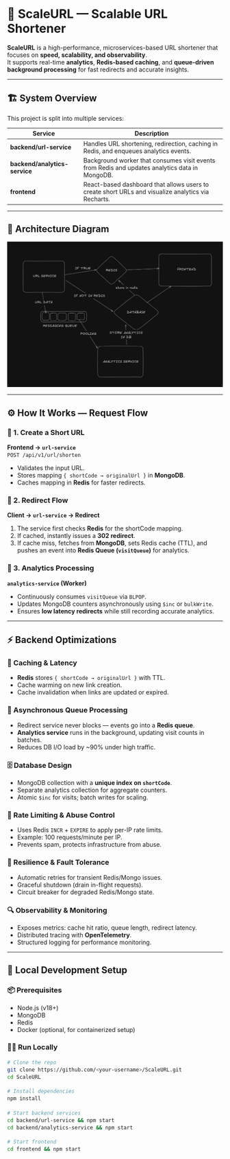 # 🚀 ScaleURL — Scalable URL Shortener

**ScaleURL** is a high-performance, microservices-based URL shortener that focuses on **speed, scalability, and observability**.  
It supports real-time **analytics**, **Redis-based caching**, and **queue-driven background processing** for fast redirects and accurate insights.

---

## 🏗️ System Overview

This project is split into multiple services:

| Service | Description |
|----------|--------------|
| **backend/url-service** | Handles URL shortening, redirection, caching in Redis, and enqueues analytics events. |
| **backend/analytics-service** | Background worker that consumes visit events from Redis and updates analytics data in MongoDB. |
| **frontend** | React-based dashboard that allows users to create short URLs and visualize analytics via Recharts. |

---

## 🧠 Architecture Diagram

![ScaleURL Architecture](assets/architecture-url.jpg)

---

## ⚙️ How It Works — Request Flow

### 🔹 1. Create a Short URL
**Frontend → `url-service`**  
`POST /api/v1/url/shorten`  
- Validates the input URL.
- Stores mapping `{ shortCode → originalUrl }` in **MongoDB**.
- Caches mapping in **Redis** for faster redirects.

### 🔹 2. Redirect Flow
**Client → `url-service` → Redirect**
1. The service first checks **Redis** for the shortCode mapping.
2. If cached, instantly issues a **302 redirect**.
3. If cache miss, fetches from **MongoDB**, sets Redis cache (TTL), and pushes an event into **Redis Queue (`visitQueue`)** for analytics.

### 🔹 3. Analytics Processing
**`analytics-service` (Worker)**
- Continuously consumes `visitQueue` via `BLPOP`.
- Updates MongoDB counters asynchronously using `$inc` or `bulkWrite`.
- Ensures **low latency redirects** while still recording accurate analytics.

---

## ⚡ Backend Optimizations

### 🧩 Caching & Latency
- **Redis** stores `{ shortCode → originalUrl }` with TTL.
- Cache warming on new link creation.
- Cache invalidation when links are updated or expired.

### 🧵 Asynchronous Queue Processing
- Redirect service never blocks — events go into a **Redis queue**.
- **Analytics service** runs in the background, updating visit counts in batches.
- Reduces DB I/O load by ~90% under high traffic.

### 🗄️ Database Design
- MongoDB collection with a **unique index on `shortCode`**.
- Separate analytics collection for aggregate counters.
- Atomic `$inc` for visits; batch writes for scaling.

### 🧠 Rate Limiting & Abuse Control
- Uses Redis `INCR` + `EXPIRE` to apply per-IP rate limits.
- Example: 100 requests/minute per IP.
- Prevents spam, protects infrastructure from abuse.

### 🔁 Resilience & Fault Tolerance
- Automatic retries for transient Redis/Mongo issues.
- Graceful shutdown (drain in-flight requests).
- Circuit breaker for degraded Redis/Mongo state.

### 🔍 Observability & Monitoring
- Exposes metrics: cache hit ratio, queue length, redirect latency.
- Distributed tracing with **OpenTelemetry**.
- Structured logging for performance monitoring.

---

## 🧰 Local Development Setup

### 📦 Prerequisites
- Node.js (v18+)
- MongoDB
- Redis
- Docker (optional, for containerized setup)

### 🧑‍💻 Run Locally
```bash
# Clone the repo
git clone https://github.com/<your-username>/ScaleURL.git
cd ScaleURL

# Install dependencies
npm install

# Start backend services
cd backend/url-service && npm start
cd backend/analytics-service && npm start

# Start frontend
cd frontend && npm start
